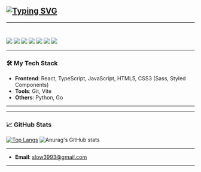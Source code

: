 ## <a href="https://git.io/typing-svg"><img src="https://readme-typing-svg.demolab.com?font=Fira+Code&pause=1000&color=F7A0C5&width=500&lines=%ED%99%98%EC%98%81%ED%95%A9%EB%8B%88%EB%8B%A4!" alt="Typing SVG" /></a>

<!--
**sinwoojin/sinwoojin** is a ✨ _special_ ✨ repository because its `README.md` (this file) appears on your GitHub profile.

Here are some ideas to get you started:

- 🔭 I’m currently working on ...
- 🌱 I’m currently learning ...
- 👯 I’m looking to collaborate on ...
- 🤔 I’m looking for help with ...
- 💬 Ask me about ...
- 📫 How to reach me: ...
- 😄 Pronouns: ...
- ⚡ Fun fact: ...
-->

---

###

<div>
  <br>
  <img src="https://img.shields.io/badge/JavaScript-F7DF1E?style=for-the-badge&logo=JavaScript&logoColor=white" />
  <img src="https://img.shields.io/badge/HTML5-E34F26?style=for-the-badge&logo=html5&logoColor=white" />
  <img src="https://img.shields.io/badge/CSS-239120?style=for-the-badge&logo=css3&logoColor=white" />
  <img src="https://img.shields.io/badge/React-20232A?style=for-the-badge&logo=react&logoColor=61DAFB" />
  <img src="https://img.shields.io/badge/TypeScript-007ACC?style=for-the-badge&logo=typescript&logoColor=white" />
  <img src="https://img.shields.io/badge/Python-14354C?style=for-the-badge&logo=python&logoColor=white" />
  <img src="https://img.shields.io/badge/Next.js-000?logo=nextdotjs&logoColor=fff&style=for-the-badge" />
  <br>
<div/>

---

### 🛠️ My Tech Stack

- **Frontend**: React, TypeScript, JavaScript, HTML5, CSS3 (Sass, Styled Components)
- **Tools**: Git, Vite
- **Others**: Python, Go

---
<!--
### 🌟 Featured Projects

#### [🌍 My Portfolio](https://yourportfolio.com)
- **Tech Stack**: React, TypeScript, SCSS
- **Description**: 제 개인 포트폴리오 웹사이트로, 저의 주요 프로젝트와 경력 등을 소개합니다.
- **Link**: [Live Demo](https://yourportfolio.com) | [Source Code](https://github.com/yourusername/portfolio)

#### [🛒 E-commerce Website](https://yourprojectlink.com)
- **Tech Stack**: React, TypeScript, Sass
- **Description**: 제품 목록, 장바구니 기능, 결제 시스템까지 포함된 e-commerce 웹사이트입니다. 결제는 Stripe API를 사용하여 구현하였습니다.
- **Link**: [Live Demo](https://yourprojectlink.com) | [Source Code](https://github.com/yourusername/ecommerce-site)

-->
---

### 📈 GitHub Stats

[![Top Langs](https://github-readme-stats.vercel.app/api/top-langs/?username=sinwoojin&layout=compact)](https://github.com/sinwoojin/github-readme-stats)
![Anurag's GitHub stats](https://github-readme-stats.vercel.app/api?username=sinwoojin&show_icons=true&theme=radical)

---

- **Email**: slow3993@gmail.com

---
